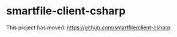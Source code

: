 smartfile-client-csharp
=======================

This project has moved: https://github.com/smartfile/client-csharp